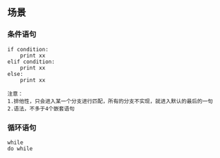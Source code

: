 ## 场景

### 条件语句

```
if condition:
    print xx
elif condition:
    print xx
else:
    print xx
    
注意：
1.排他性，只会进入某一个分支进行匹配，所有的分支不实现，就进入默认的最后的一句
2.语法，不多于4个嵌套语句
```

### 循环语句

```
while
do while

```



